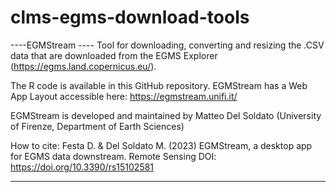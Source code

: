 # clms-egms-download-tools

----EGMStream ----
Tool for downloading, converting and resizing the .CSV data that are downloaded from the EGMS Explorer (https://egms.land.copernicus.eu/).

The R code is available in this GitHub repository.
EGMStream has a Web App Layout accessible here: https://egmstream.unifi.it/

EGMStream is developed and maintained by Matteo Del Soldato (University of Firenze, Department of Earth Sciences)  

How to cite: Festa D. & Del Soldato M. (2023) EGMStream, a desktop app for EGMS data downstream. Remote Sensing DOI: https://doi.org/10.3390/rs15102581

----------------
